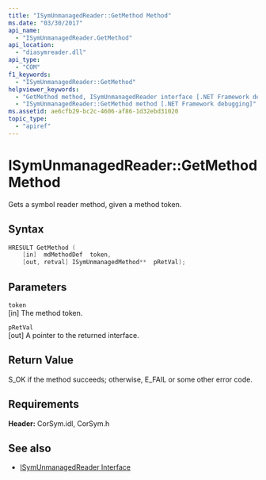 ```yaml
---
title: "ISymUnmanagedReader::GetMethod Method"
ms.date: "03/30/2017"
api_name: 
  - "ISymUnmanagedReader.GetMethod"
api_location: 
  - "diasymreader.dll"
api_type: 
  - "COM"
f1_keywords: 
  - "ISymUnmanagedReader::GetMethod"
helpviewer_keywords: 
  - "GetMethod method, ISymUnmanagedReader interface [.NET Framework debugging]"
  - "ISymUnmanagedReader::GetMethod method [.NET Framework debugging]"
ms.assetid: ae6cfb29-bc2c-4606-af86-1d32ebd31020
topic_type: 
  - "apiref"
---
```

# ISymUnmanagedReader::GetMethod Method
Gets a symbol reader method, given a method token.  
  
## Syntax  
  
```cpp  
HRESULT GetMethod (  
    [in]  mdMethodDef  token,  
    [out, retval] ISymUnmanagedMethod**  pRetVal);  
```  
  
## Parameters  
 `token`  
 [in] The method token.  
  
 `pRetVal`  
 [out] A pointer to the returned interface.  
  
## Return Value  
 S_OK if the method succeeds; otherwise, E_FAIL or some other error code.  
  
## Requirements  
 **Header:** CorSym.idl, CorSym.h  
  
## See also

- [ISymUnmanagedReader Interface](../../../../docs/framework/unmanaged-api/diagnostics/isymunmanagedreader-interface.md)
